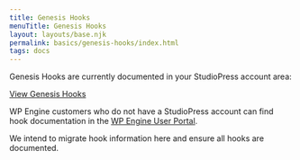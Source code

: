 ```yaml
---
title: Genesis Hooks
menuTitle: Genesis Hooks
layout: layouts/base.njk
permalink: basics/genesis-hooks/index.html
tags: docs
---
```


Genesis Hooks are currently documented in your StudioPress account area:

<a href="https://my.studiopress.com/documentation/customization/guides-and-references/hook-reference/" class="button">View Genesis Hooks</a>

WP Engine customers who do not have a StudioPress account can find hook documentation in the [WP Engine User Portal](https://my.wpengine.com/themes/docs/customization/guides-and-references/hook-reference/).

We intend to migrate hook information here and ensure all hooks are documented.

